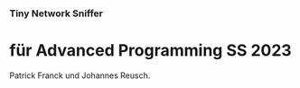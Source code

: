 
### Tiny Network Sniffer


# für Advanced Programming SS 2023

Patrick Franck und Johannes Reusch.



